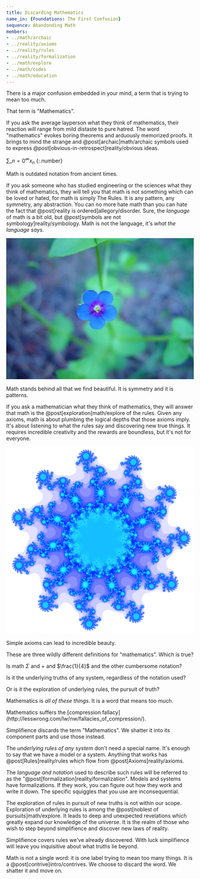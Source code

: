 ```yaml
---
title: Discarding Mathematics
name_in: {Foundations: The First Confusion}
sequence: Abandonding Math
members:
- ../math/archaic
- ../reality/axioms
- ../reality/rules
- ../reality/formalization
- ../math/explore
- ../math/codes
- ../math/education
---
```

There is a major confusion embedded in your mind, a term that is trying to mean too much.

That term is "Mathematics".

If you ask the average layperson what they think of mathematics, their reaction will range from mild distaste to pure hatred. The word "mathematics" evokes boring theorems and arduously memorized proofs. It brings to mind the strange and @post[archaic]math/archaic symbols used to express @post[obvious-in-retrospect]reality/obvious ideas.

$\sum\limits\_{n=0}^\infty x_n$
{:.number}

<aside class="info" markdown="block">
Math is outdated notation from ancient times.
</aside>

If you ask someone who has studied engineering or the sciences what they think of mathematics, they will tell you that math is not something which can be loved or hated, for math is simply The Rules. It is any pattern, any symmetry, any abstraction. You can no more hate math than you can hate the fact that @post[reality is ordered]allegory/disorder. Sure, the *language* of math is a bit old, but @post[symbols are not symbology]reality/symbology. Math is not the language, it's *what the language says*.

![Blue Flower](/images/blue-flower.jpg)

<aside class="info" markdown="block">
Math stands behind all that we find beautiful. It is symmetry and it is patterns.
</aside>

If you ask a mathematician what they think of mathematics, they will answer that math is the @post[exploration]math/explore of the rules. Given any axioms, math is about plumbing the logical depths that those axioms imply. It's about listening to what the rules say and discovering new true things. It requires incredible creativity and the rewards are boundless, but it's not for everyone.

![Julia](/images/julia.png)

<aside class="info" markdown="block">
Simple axioms can lead to incredible beauty.
</aside>

These are three wildly different definitions for "mathematics". Which is true?

Is math $\Sigma$ and $+$ and $\frac{1}{4}$ and the other cumbersome notation?

Is it the underlying truths of any system, regardless of the notation used?

Or is it the exploration of underlying rules, the pursuit of truth?

Mathematics is *all of these things*. It is a word that <span class="info" markdown="inline">means too much</span>.

<aside class="info" markdown="block">
Mathematics suffers the [compression fallacy](http://lesswrong.com/lw/nw/fallacies_of_compression/).
</aside>

Simplifience discards the term "Mathematics". We shatter it into its component parts and use those instead.

The *underlying rules of any system* don't need a special name. It's enough to say that we have a model or a system. Anything that works has @post[Rules]reality/rules which flow from @post[Axioms]reality/axioms.

The *language and notation* used to describe such rules will be referred to as the "@post[formalization]reality/formalization". Models and systems have formalizations. If they work, you can figure out how they work and write it down. The specific squiggles that you use are inconsequential.

The exploration of rules in pursuit of new truths is not within our scope. Exploration of underlying rules is among the @post[noblest of pursuits]math/explore. It leads to deep and unexpected revelations which greatly expand our knowledge of the universe. It is the realm of those who wish to step beyond simplifience and <span class="info" markdown="inline">discover new laws of reality</span>.

<aside class="info" markdown="block">
Simplifience covers rules we've already discovered. With luck simplifience will leave you inquisitive about what truths lie beyond.
</aside>

Math is not a single word: it is one label trying to mean too many things. It is a @post[contrive]intro/contrives. We choose to discard the word. We shatter it and move on.
